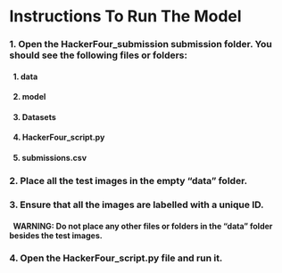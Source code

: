 # Instructions To Run The Model
### 1. Open the HackerFour_submission submission folder. You should see the following files or folders:
####    &nbsp;&nbsp;1.	data
####    &nbsp;&nbsp;2.	model
####    &nbsp;&nbsp;3.	Datasets
####    &nbsp;&nbsp;4.	HackerFour_script.py
####    &nbsp;&nbsp;5.	submissions.csv
### 2.	Place all the test images in the empty “data” folder.
### 3.	Ensure that all the images are labelled with a unique ID.
####    &nbsp;&nbsp;WARNING: Do not place any other files or folders in the “data” folder besides the test images.
### 4.	Open the HackerFour_script.py file and run it.
